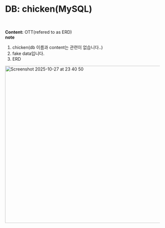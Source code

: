 # DB: chicken(MySQL)<br>
<br>

__Content:__ OTT(refered to as ERD)<br>
__note__ <br>
1. chicken(db 이름과 content는 관련이 없습니다..)
2. fake data입니다.<br>
3. ERD
<img width="972" height="514" alt="Screenshot 2025-10-27 at 23 40 50" src="https://github.com/user-attachments/assets/675f42c0-54fa-445c-bb1e-ac3228b03f8b" />
